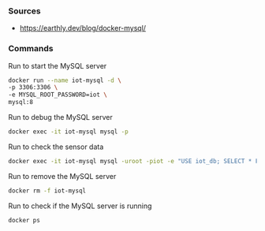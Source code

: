 ### Sources

- https://earthly.dev/blog/docker-mysql/

### Commands

Run to start the MySQL server
```bash
docker run --name iot-mysql -d \
-p 3306:3306 \
-e MYSQL_ROOT_PASSWORD=iot \
mysql:8
```

Run to debug the MySQL server
```bash
docker exec -it iot-mysql mysql -p
```

Run to check the sensor data
```bash
docker exec -it iot-mysql mysql -uroot -piot -e "USE iot_db; SELECT * FROM  sensor"
```

Run to remove the MySQL server
```bash
docker rm -f iot-mysql
````

Run to check if the MySQL server is running
```bash
docker ps
````